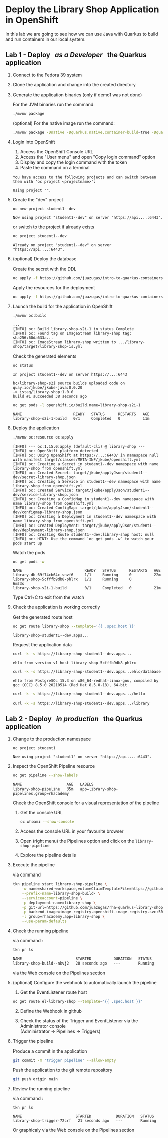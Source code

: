 # Deploy the Library Shop Application in OpenShift

In this lab we are going to see how we can use Java with Quarkus to build and run containers in our local system.

## Lab 1 - Deploy &nbsp; *as a Developer* &nbsp; the Quarkus application

1. Connect to the Fedora 39 system
2. Clone the application and change into the created directory

3. Generate the application binaries (only if demo1 was not done)

    For the JVM binaries run the command:

    ~~~sh
    ./mvnw package
    ~~~

    (optional) For the native image run the command:

    ~~~sh
    ./mvnw package -Dnative -Dquarkus.native.container-build=true -Dquarkus.native.container-runtime=podman
    ~~~

4. Login into OpenShift

    1. Access the OpenShift Console URL
    2. Access the "User menu" and open "Copy login command" option
    3. Display and copy the login command with the token
    4. Paste the command on a terminal

    ~~~output
    You have access to the following projects and can switch between them with 'oc project <projectname>':

    Using project "".
    ~~~

5. Create the "dev" project

    ~~~sh
    oc new-project student1--dev
    ~~~

    ~~~output
    Now using project "student1--dev" on server "https://api....:6443".
    ~~~

    or switch to the project if already exists

    ~~~sh
    oc project student1--dev
    ~~~

    ~~~output
    Already on project "student1--dev" on server "https://api....:6443".
    ~~~

6. (optional) Deploy the database

    Create the secret with the DDL

    ~~~sh
    oc apply -f https://github.com/juazugas/intro-to-quarkus-containers-ocp/raw/main/demo2-assets/openshift/dev/database.ddl.yaml
    ~~~

    Apply the resources for the deployment

    ~~~sh
    oc apply -f https://github.com/juazugas/intro-to-quarkus-containers-ocp/raw/main/demo2-assets/openshift/dev/database.deployment.yaml
    ~~~

7. Launch the build for the application in OpenShift

    ~~~sh
    ./mvnw oc:build
    ~~~

    ~~~output
    ...
    [INFO] oc: Build library-shop-s2i-1 in status Complete
    [INFO] oc: Found tag on ImageStream library-shop tag: sha256:60da633a...
    [INFO] oc: ImageStream library-shop written to .../library-shop/target/library-shop-is.yml
    ~~~

    Check the generated elements

    ~~~sh
    oc status
    ~~~

    ~~~output
    In project student1--dev on server https://...:6443

    bc/library-shop-s2i source builds uploaded code on quay.io/jkube/jkube-java:0.0.20
    -> istag/library-shop:1.0.0
    build #1 succeeded 38 seconds ago
    ~~~

    ~~~sh
    oc get pods -l openshift.io/build.name=library-shop-s2i-1
    ~~~

    ~~~output
    NAME                       READY   STATUS      RESTARTS   AGE
    library-shop-s2i-1-build   0/1     Completed   0          11m
    ~~~

8. Deploy the application

    ~~~sh
    ./mvnw oc:resource oc:apply
    ~~~

    ~~~output
    [INFO] --- oc:1.15.0:apply (default-cli) @ library-shop ---
    [INFO] oc: OpenShift platform detected
    [INFO] oc: Using OpenShift at https://...:6443/ in namespace null with manifest target/classes/META-INF/jkube/openshift.yml
    [INFO] oc: Creating a Secret in student1--dev namespace with name library-shop from openshift.yml
    [INFO] oc: Created Secret: target/jkube/applyJson/student1--dev/secret-library-shop.json
    [INFO] oc: Creating a Service in student1--dev namespace with name library-shop from openshift.yml
    [INFO] oc: Created Service: target/jkube/applyJson/student1--dev/service-library-shop.json
    [INFO] oc: Creating a ConfigMap in student1--dev namespace with name library-shop from openshift.yml
    [INFO] oc: Created ConfigMap: target/jkube/applyJson/student1--dev/configmap-library-shop.json
    [INFO] oc: Creating a Deployment in student1--dev namespace with name library-shop from openshift.yml
    [INFO] oc: Created Deployment: target/jkube/applyJson/student1--dev/deployment-library-shop.json
    [INFO] oc: Creating Route student1--dev:library-shop host: null
    [INFO] oc: HINT: Use the command `oc get pods -w` to watch your pods start up
    ~~~

    Watch the pods

    ~~~sh
    oc get pods -w
    ~~~

    ~~~output
    NAME                            READY   STATUS      RESTARTS   AGE
    library-db-69f74cb64c-snvf6     1/1     Running     0          22m
    library-shop-5cfffb9db8-phlrx   1/1     Running     0          6m23s
    library-shop-s2i-1-build        0/1     Completed   0          21m
    ~~~

    Type Ctrl+C to exit from the watch

9. Check the application is working correctly

    Get the generated route host

    ~~~sh
    oc get route library-shop --template='{{ .spec.host }}'
    ~~~

    ~~~output
    library-shop-student1--dev.apps...
    ~~~

    Request the application data

    ~~~sh
    curl -k -s https://library-shop-student1--dev.apps...
    ~~~

    ~~~output
    ehlo from version v1 host library-shop-5cfffb9db8-phlrx
    ~~~

    ~~~sh
    curl -k -s https://library-shop-student1--dev.apps...ehlo/database
    ~~~

    ~~~output
    ehlo from PostgreSQL 15.3 on x86_64-redhat-linux-gnu, compiled by gcc (GCC) 8.5.0 20210514 (Red Hat 8.5.0-18), 64-bit
    ~~~

    ~~~sh
    curl -k -s https://library-shop-student1--dev.apps.../hello
    ~~~

    ~~~sh
    curl -k -s https://library-shop-student1--dev.apps.../library
    ~~~

## Lab 2 - Deploy &nbsp; *in production* &nbsp; the Quarkus application

1. Change to the production namespace

    ~~~sh
    oc project student1
    ~~~

    ~~~output
    Now using project "student1" on server "https://api....:6443".
    ~~~

2. Inspect the OpenShift Pipeline resource

    ~~~sh
    oc get pipeline --show-labels
    ~~~

    ~~~output
    NAME                    AGE   LABELS
    library-shop-pipeline   35m   app=library-shop-pipelines,group=rhacademy
    ~~~

    Check the OpenShift console for a visual representation of the pipeline

    1. Get the console URL

        ~~~sh
        oc whoami --show-console
        ~~~

    2. Access the console URL in your favourite browser
    3. Open (right menu) the Pipelines option and click on the `library-shop-pipeline`

    4. Explore the pipeline details

3. Execute the pipeline

    via command

    ~~~sh
    tkn pipeline start library-shop-pipeline \
        -w name=shared-workspace,volumeClaimTemplateFile=https://github.com/juazugas/intro-to-quarkus-containers-ocp/raw/main/demo2-assets/openshift/prod/pipeline/library-shop-source.pvc.yaml \
        --prefix-name=library-shop-build- \
        --serviceaccount=pipeline \
        -p deployment-name=library-shop \
        -p git-url=https://github.com/juazugas/rha-quarkus-library-shop.git \
        -p backend-image=image-registry.openshift-image-registry.svc:5000/student1/library-shop:1.0.0 \
        -l group=rhacademy,app=library-shop \
        --use-param-defaults
    ~~~

4. Check the running pipeline

    via command :

    ~~~sh
    tkn pr ls
    ~~~

    ~~~output
    NAME                        STARTED          DURATION   STATUS
    library-shop-build--nkvj2   20 seconds ago   ---        Running
    ~~~

    via the Web console on the Pipelines section

5. (optional) Configure the webhook to automatically launch the pipeline

    1. Get the EventListener route host

    ~~~sh
    oc get route el-library-shop --template='{{ .spec.host }}'
    ~~~

    2. Define the Webhook in github

    3. Check the status of the Trigger and EventListener via the Administrator console \
    (Administrator -> Pipelines -> Triggers)

6. Trigger the pipeline

    Produce a commit in the application

    ~~~sh
    git commit -m 'trigger pipeline' --allow-empty
    ~~~

    Push the application to the git remote repository

    ~~~sh
    git push origin main
    ~~~

7. Review the running pipeline

    via command :

    ~~~sh
    tkn pr ls
    ~~~

    ~~~output
    NAME                        STARTED           DURATION   STATUS
    library-shop-trigger-72crf   21 seconds ago   ---        Running
    ~~~

    Or graphicaly via the Web console on the Pipelines section